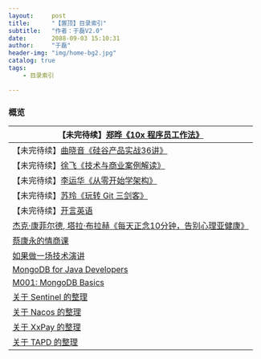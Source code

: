 ```yaml
---
layout:     post
title:      "【置顶】目录索引"
subtitle:   "作者：于磊V2.0"
date:       2088-09-03 15:10:31
author:     "于磊"
header-img: "img/home-bg2.jpg"
catalog: true
tags:
    - 目录索引

---
```




### 概览

| 【未完待续】[郑晔《10x 程序员工作法》](https://yulei.vip/2020/06/17/index/) |
| ------------------------------------------------------------ |
| 【未完待续】[曲晓音《硅谷产品实战36讲》](https://yulei.vip/2018/09/03/silicon-valley-products/) |
| 【未完待续】[徐飞《技术与商业案例解读》](https://yulei.vip/2018/11/26/Technology_and_business/) |
| 【未完待续】[李运华《从零开始学架构》](https://yulei.vip/2018/12/13/learning_architecture_from_zero/) |
| 【未完待续】[苏玲《玩转 Git 三剑客》](https://yulei.vip/2018/12/13/Play_Git_three_musketeers/) |
| 【未完待续】[开言英语](https://yulei.vip/2020/02/20/index/)  |
| [杰克·康菲尔德, 塔拉·布拉赫《每天正念10分钟，告别心理亚健康》](https://yulei.vip/2018/09/18/mindful/) |
| [蔡康永的情商课](https://yulei.vip/2019/02/24/index/)        |
| [如果做一场技术演讲](https://yulei.vip/2018/12/12/How_to_make_a_good_technical_speech/) |
| [MongoDB for Java Developers](https://yulei.vip/2018/10/16/Java_Developers/) |
| [M001: MongoDB Basics](https://yulei.vip/2018/10/16/Basics/) |
| [关于 Sentinel 的整理](https://yulei.vip/2018/08/27/hello-sentinel/) |
| [关于 Nacos 的整理](https://yulei.vip/2018/08/29/hello-nacos/) |
| [关于 XxPay 的整理](https://yulei.vip/2018/08/31/hello-xxpay/) |
| [关于 TAPD 的整理](https://yulei.vip/2018/10/29/01TAPD/)     |

